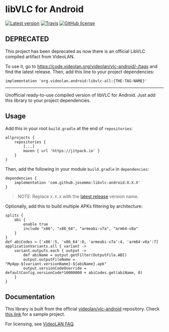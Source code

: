 # libVLC for Android
[![Latest version](https://jitpack.io/v/josemmo/libvlc-android.svg)](https://jitpack.io/#josemmo/libvlc-android)
[![Travis](https://travis-ci.com/josemmo/libvlc-android.svg?branch=master)](https://travis-ci.com/josemmo/libvlc-android)
[![GitHub license](https://img.shields.io/github/license/josemmo/libvlc-android)](https://github.com/josemmo/libvlc-android/blob/master/COPYING)

## DEPRECATED
This project has been deprecated as now there is an official LibVLC compiled artifact from VideoLAN.

To use it, go to https://code.videolan.org/videolan/vlc-android/-/tags and find the latest release.
Then, add this line to your project dependencies:
```
implementation 'org.videolan.android:libvlc-all:{THE-TAG-NAME}'
```

---

Unofficial ready-to-use compiled version of libVLC for Android. Just add this library to your project dependencies.

## Usage
Add this in your root `build.gradle` at the end of `repositories`:
```
allprojects {
    repositories {
        [...]
        maven { url 'https://jitpack.io' }
    }
}
```

Then, add the following in your module `build.gradle` in `dependencies`:
```
dependencies {
    implementation 'com.github.josemmo:libvlc-android:X.X.X'
}
```

> NOTE: Replace `X.X.X` with the [latest release](https://github.com/josemmo/libvlc-android/releases/latest) version name.

Optionally, add this to build multiple APKs filtering by architecture:
```
splits {
    abi {
        enable true
        include "x86", "x86_64", "armeabi-v7a", "arm64-v8a"
    }
}
def abiCodes = ['x86':5, 'x86_64':8, 'armeabi-v7a':4, 'arm64-v8a':7]
applicationVariants.all { variant ->
    variant.outputs.each { output ->
        def abiName = output.getFilter(OutputFile.ABI)
        output.outputFileName = "MyApp-${variant.versionName}-${abiName}.apk"
        output.versionCodeOverride = defaultConfig.versionCode*10000000 + abiCodes.get(abiName, 0)
    }
}
```

## Documentation
This library is built from the official [videolan/vlc-android](https://code.videolan.org/videolan/vlc-android) repository. Check [this link](https://code.videolan.org/videolan/libvlc-android-samples) for a sample project.

For licensing, see [VideoLAN FAQ](https://wiki.videolan.org/Frequently_Asked_Questions/#May_I_redistribute_libVLC_in_my_application.3F).
